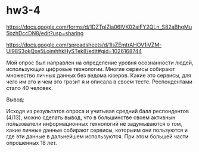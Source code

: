# hw3-4

https://docs.google.com/forms/d/1DZTplZia06IVK02aiFY2QLn_S82aBhgMu5bzhDccDN8/edit?usp=sharing

https://docs.google.com/spreadsheets/d/1lsZEmtrAHOV1iVZM-UI98S3okQxe5LoimhhkHySTek8/edit#gid=1026168744

Мой опрос был направлен на определение уровня осознанности людей, использующих цифровые технологии. Многие сервисы собирают множество личных данных без ведома юзеров. Какие это сервисы, для чего им это и чем это грозит я и описала в своем тесте. Респондентами стало 40 человек.

Вывод:

Исходя из результатов опроса и учитывая средний балл респондентов (4/13), можно сделать вывод, что в большинстве своем активнын пользователи информационных технологий не задумываются о том, какие личные данные собирают сервисы, которыим они пользуются и где эти данные в дальнейшем используются. При этом большей части опрошенных 18 лет.
